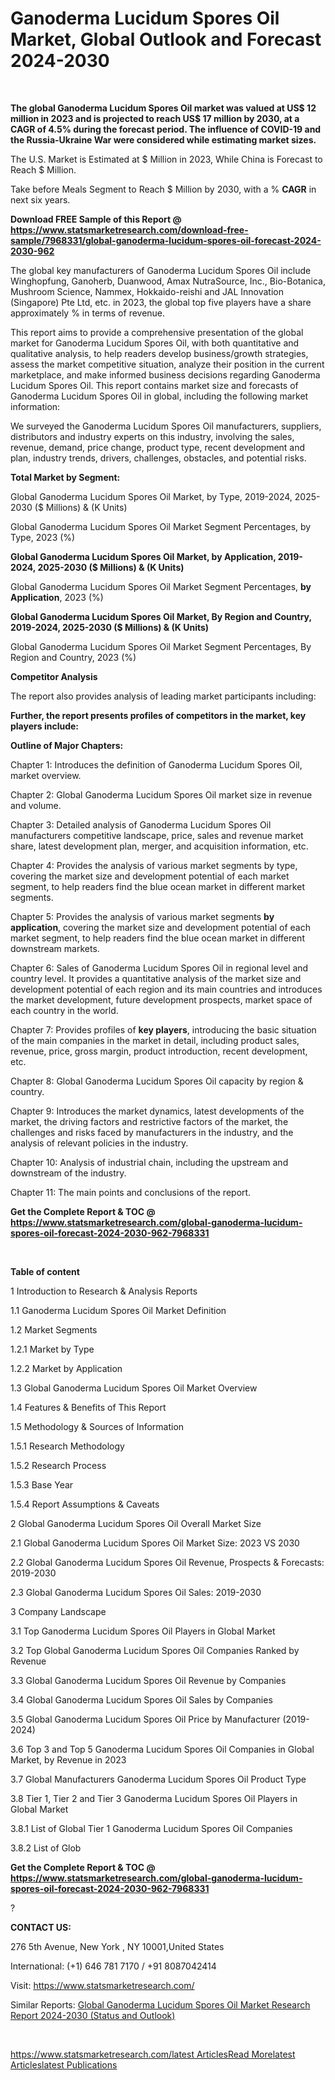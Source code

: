 <h1>Ganoderma Lucidum Spores Oil Market, Global Outlook and Forecast 2024-2030</h1><br/><p><strong>The global Ganoderma Lucidum Spores Oil market was valued at US$ 12 million in 2023 and is projected to reach US$ 17 million by 2030, at a <strong>CAGR</strong> of 4.5% during the forecast period. The influence of COVID-19 and the Russia-Ukraine War were considered while estimating market sizes.</strong></p>
 
 
 
 <p>The U.S. Market is Estimated at $ Million in 2023, While China is Forecast to Reach $ Million.</p>
 
 
 
 <p>Take before Meals Segment to Reach $ Million by 2030, with a % <strong>CAGR</strong> in next six years.</p>
 
 
 
 <p><strong>Download FREE Sample of this Report @ <a href="https://www.statsmarketresearch.com/download-free-sample/7968331/global-ganoderma-lucidum-spores-oil-forecast-2024-2030-962">https://www.statsmarketresearch.com/download-free-sample/7968331/global-ganoderma-lucidum-spores-oil-forecast-2024-2030-962</a></strong></p>
 
 
 
 <p>The global key manufacturers of Ganoderma Lucidum Spores Oil include Winghopfung, Ganoherb, Duanwood, Amax NutraSource, Inc., Bio-Botanica, Mushroom Science, Nammex, Hokkaido-reishi and JAL Innovation (Singapore) Pte Ltd, etc. in 2023, the global top five players have a share approximately % in terms of revenue.</p>
 
 
 
 <p>This report aims to provide a comprehensive presentation of the global market for Ganoderma Lucidum Spores Oil, with both quantitative and qualitative analysis, to help readers develop business/growth strategies, assess the market competitive situation, analyze their position in the current marketplace, and make informed business decisions regarding Ganoderma Lucidum Spores Oil. This report contains market size and forecasts of Ganoderma Lucidum Spores Oil in global, including the following market information:</p>
 
 
 
 <p>We surveyed the Ganoderma Lucidum Spores Oil manufacturers, suppliers, distributors and industry experts on this industry, involving the sales, revenue, demand, price change, product type, recent development and plan, industry trends, drivers, challenges, obstacles, and potential risks.</p>
 
 
 
 <p><strong>Total Market by Segment:</strong></p>
 
 
 
 <p>Global Ganoderma Lucidum Spores Oil Market, by Type, 2019-2024, 2025-2030 ($ Millions) & (K Units)</p>
 
 
 
 <p>Global Ganoderma Lucidum Spores Oil Market Segment Percentages, by Type, 2023 (%)</p>
 
 
 
 <p><strong>Global Ganoderma Lucidum Spores Oil Market, <strong>by Application</strong>, 2019-2024, 2025-2030 ($ Millions) & (K Units)</strong></p>
 
 
 
 <p>Global Ganoderma Lucidum Spores Oil Market Segment Percentages, <strong>by Application</strong>, 2023 (%)</p>
 
 
 
 <p><strong>Global Ganoderma Lucidum Spores Oil Market, By Region and Country, 2019-2024, 2025-2030 ($ Millions) & (K Units)</strong></p>
 
 
 
 <p>Global Ganoderma Lucidum Spores Oil Market Segment Percentages, By Region and Country, 2023 (%)</p>
 
 
 
 <p><strong>Competitor Analysis</strong></p>
 
 
 
 <p>The report also provides analysis of leading market participants including:</p>
 
 
 
 <p><strong>Further, the report presents profiles of competitors in the market, <strong>key players</strong> include:</strong></p>
 
 
 
 <p><strong>Outline of Major Chapters:</strong></p>
 
 
 
 <p>Chapter 1: Introduces the definition of Ganoderma Lucidum Spores Oil, market overview.</p>
 
 
 
 <p>Chapter 2: Global Ganoderma Lucidum Spores Oil market size in revenue and volume.</p>
 
 
 
 <p>Chapter 3: Detailed analysis of Ganoderma Lucidum Spores Oil manufacturers competitive landscape, price, sales and revenue market share, latest development plan, merger, and acquisition information, etc.</p>
 
 
 
 <p>Chapter 4: Provides the analysis of various market segments by type, covering the market size and development potential of each market segment, to help readers find the blue ocean market in different market segments.</p>
 
 
 
 <p>Chapter 5: Provides the analysis of various market segments <strong>by application</strong>, covering the market size and development potential of each market segment, to help readers find the blue ocean market in different downstream markets.</p>
 
 
 
 <p>Chapter 6: Sales of Ganoderma Lucidum Spores Oil in regional level and country level. It provides a quantitative analysis of the market size and development potential of each region and its main countries and introduces the market development, future development prospects, market space of each country in the world.</p>
 
 
 
 <p>Chapter 7: Provides profiles of <strong>key players</strong>, introducing the basic situation of the main companies in the market in detail, including product sales, revenue, price, gross margin, product introduction, recent development, etc.</p>
 
 
 
 <p>Chapter 8: Global Ganoderma Lucidum Spores Oil capacity by region & country.</p>
 
 
 
 <p>Chapter 9: Introduces the market dynamics, latest developments of the market, the driving factors and restrictive factors of the market, the challenges and risks faced by manufacturers in the industry, and the analysis of relevant policies in the industry.</p>
 
 
 
 <p>Chapter 10: Analysis of industrial chain, including the upstream and downstream of the industry.</p>
 
 
 
 <p>Chapter 11: The main points and conclusions of the report.</p>
 
 
 
 <div><b>Get the Complete Report & TOC @ <a href="https://www.statsmarketresearch.com/global-ganoderma-lucidum-spores-oil-forecast-2024-2030-962-7968331">https://www.statsmarketresearch.com/global-ganoderma-lucidum-spores-oil-forecast-2024-2030-962-7968331</a></b></div>
 
 
 
 <p><br />
 
 <b>Table of content</b></p>
 
 
 
 <p>1 Introduction to Research & Analysis Reports<br />
 
 1.1 Ganoderma Lucidum Spores Oil Market Definition<br />
 
 1.2 Market Segments<br />
 
 1.2.1 Market by Type<br />
 
 1.2.2 Market by Application<br />
 
 1.3 Global Ganoderma Lucidum Spores Oil Market Overview<br />
 
 1.4 Features & Benefits of This Report<br />
 
 1.5 Methodology & Sources of Information<br />
 
 1.5.1 Research Methodology<br />
 
 1.5.2 Research Process<br />
 
 1.5.3 Base Year<br />
 
 1.5.4 Report Assumptions & Caveats<br />
 
 2 Global Ganoderma Lucidum Spores Oil Overall Market Size<br />
 
 2.1 Global Ganoderma Lucidum Spores Oil Market Size: 2023 VS 2030<br />
 
 2.2 Global Ganoderma Lucidum Spores Oil Revenue, Prospects & Forecasts: 2019-2030<br />
 
 2.3 Global Ganoderma Lucidum Spores Oil Sales: 2019-2030<br />
 
 3 Company Landscape<br />
 
 3.1 Top Ganoderma Lucidum Spores Oil Players in Global Market<br />
 
 3.2 Top Global Ganoderma Lucidum Spores Oil Companies Ranked by Revenue<br />
 
 3.3 Global Ganoderma Lucidum Spores Oil Revenue by Companies<br />
 
 3.4 Global Ganoderma Lucidum Spores Oil Sales by Companies<br />
 
 3.5 Global Ganoderma Lucidum Spores Oil Price by Manufacturer (2019-2024)<br />
 
 3.6 Top 3 and Top 5 Ganoderma Lucidum Spores Oil Companies in Global Market, by Revenue in 2023<br />
 
 3.7 Global Manufacturers Ganoderma Lucidum Spores Oil Product Type<br />
 
 3.8 Tier 1, Tier 2 and Tier 3 Ganoderma Lucidum Spores Oil Players in Global Market<br />
 
 3.8.1 List of Global Tier 1 Ganoderma Lucidum Spores Oil Companies<br />
 
 3.8.2 List of Glob</p>
 
 
 
 <div><b>Get the Complete Report & TOC @ <a href="https://www.statsmarketresearch.com/global-ganoderma-lucidum-spores-oil-forecast-2024-2030-962-7968331">https://www.statsmarketresearch.com/global-ganoderma-lucidum-spores-oil-forecast-2024-2030-962-7968331</a></b></div>
 
 
 
 <p>? </p>
 
 
 
 <p><b>CONTACT US:</b><br />
 
 276 5th Avenue, New York , NY 10001,United States<br />
 
 International: (+1) 646 781 7170 / +91 8087042414<br />
 
 Visit: <a href="https://www.statsmarketresearch.com/">https://www.statsmarketresearch.com/</a><br />
 
 Similar Reports: <a href="https://www.statsmarketresearch.com/global-ganoderma-lucidum-spores-oil-forecast-2024-2030-962-7968331">Global Ganoderma Lucidum Spores Oil Market Research Report 2024-2030 (Status and Outlook)</a><br />
 
 <br />
 
 <a href="https://gyeongbokgung.com">https://www.statsmarketresearch.com/</a><a href="https://hallyeomaritime.com">latest Articles</a><a href="https://jingwansa.com">Read More</a><a href="https://nguoiviet.jp/">latest Articles</a><a href="https://www.intelmarketresearch.com/">latest Publications</a></p>
